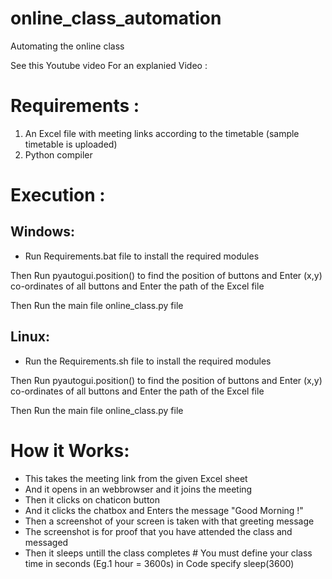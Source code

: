 # online_class_automation
Automating the online class

See this Youtube video For an explanied Video : 

Requirements :
============

1) An Excel file with meeting links according to the timetable (sample timetable is uploaded)
2) Python compiler 

Execution :
==========

Windows:
-------
* Run Requirements.bat file to install the required modules


Then Run pyautogui.position() to find the position of buttons and Enter (x,y) co-ordinates of all buttons
and Enter the path of the Excel file

Then Run the main file online_class.py file

Linux:
-----
* Run the Requirements.sh file to install the required modules

Then Run pyautogui.position() to find the position of buttons
and Enter (x,y) co-ordinates of all buttons
and Enter the path of the Excel file

Then Run the main file online_class.py file

How it Works:
============
* This takes the meeting link from the given Excel sheet
* And it opens in an webbrowser and it joins the meeting
* Then it clicks on chaticon button
* And it clicks the chatbox and Enters the message "Good Morning !" 
* Then a screenshot of your screen is taken with that greeting message
* The screenshot is for proof that you have attended the class and messaged 
* Then it sleeps untill the class completes   # You must define your class time in seconds (Eg.1 hour = 3600s) in Code specify sleep(3600)






